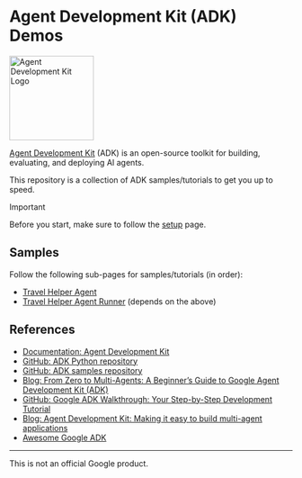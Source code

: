 # Agent Development Kit (ADK) Demos

<img src="https://github.com/google/adk-docs/blob/main/docs/assets/agent-development-kit.png" alt="Agent Development Kit Logo" width="150">

[Agent Development Kit](https://github.com/google/adk-python) (ADK) is an open-source toolkit for building, evaluating,
and deploying AI agents. 

This repository is a collection of ADK samples/tutorials to get you up to speed. 

> [!IMPORTANT]  
> Before you start, make sure to follow the [setup](setup.md) page.

## Samples

Follow the following sub-pages for samples/tutorials (in order):

* [Travel Helper Agent](./travel_helper)
* [Travel Helper Agent Runner](./travel_helper_runner) (depends on the above)

## References

* [Documentation: Agent Development Kit](https://google.github.io/adk-docs/)
* [GitHub: ADK Python repository](https://github.com/google/adk-python)
* [GitHub: ADK samples repository](https://github.com/google/adk-samples)
* [Blog: From Zero to Multi-Agents: A Beginner’s Guide to Google Agent Development Kit (ADK)](https://medium.com/@sokratis.kartakis/from-zero-to-multi-agents-a-beginners-guide-to-google-agent-development-kit-adk-b56e9b5f7861)
* [GitHub: Google ADK Walkthrough: Your Step-by-Step Development Tutorial](https://github.com/sokart/adk-walkthrough/tree/main)
* [Blog: Agent Development Kit: Making it easy to build multi-agent applications](https://developers.googleblog.com/en/agent-development-kit-easy-to-build-multi-agent-applications/)
* [Awesome Google ADK](https://github.com/tsubasakong/awesome-google-adk)

-------

This is not an official Google product.
